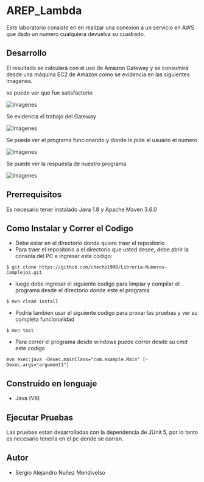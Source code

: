 # AREP_Lambda

Este laboratorio consiste en en realizar una conexion a un servicio en AWS que dado un numero cualquiera devuelva su cuadrado.

## Desarrollo

El resultado se calculará con el uso de Amazon Gateway y se consumirá desde una máquina EC2 de Amazon como se evidencia en las siguientes imagenes.

se puede ver que fue satisfactorio

![Imagenes](https://github.com/checho1998/AREP-Patrones/blob/master/Imagenes/testGateway.PNG)

Se evidencia el trabajo del Gateway
  
![Imagenes](https://github.com/checho1998/AREP-Patrones/blob/master/Imagenes/test.PNG)

Se puede ver el programa funcionando y donde le pide al usuario el numero

![Imagenes](https://github.com/checho1998/AREP-Patrones/blob/master/Imagenes/demostracion.PNG)

Se puede ver la respuesta de nuestro programa

![Imagenes](https://github.com/checho1998/AREP-Patrones/blob/master/Imagenes/respuesta.PNG)

## Prerrequisitos

Es necesario tener instalado Java 1.8 y Apache Maven 3.6.0

## Como Instalar y Correr el Codigo

- Debe estar en el directorio donde quiere traer el repositorio
- Para traer el repositorio a el directorio que usted desee, debe abrir la consola del PC e ingresar este codigo:
```
$ git clone https://github.com/checho1998/Libreria-Numeros-Complejos.git
```
- luego debe ingresar el siguiente codigo para limpiar y compilar el programa desde el directorio donde este el programa
```
$ mvn clean install 
```
- Podria tambien usar el siguiente codigo para provar las pruebas y ver su completa funcionalidad
```
$ mvn test
```
- Para correr el programa desde windows puede correr desde su cmd este codigo
```
mvn exec:java -Dexec.mainClass="com.example.Main" [-Dexec.args="argument1"]
```



## Construido en lenguaje
  
  - Java (V8)
  
## Ejecutar Pruebas

Las pruebas estan desarrolladas con la dependencia de JUnit 5, por lo tanto es necesario tenerla
en el pc donde se corran.

## Autor

- Sergio Alejandro Nuñez Mendivelso
